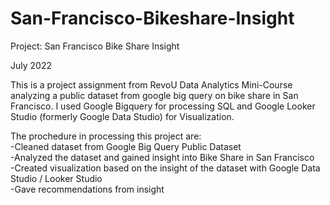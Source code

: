 # San-Francisco-Bikeshare-Insight

Project: San Francisco Bike Share Insight

July 2022

This is a project assignment from RevoU Data Analytics Mini-Course analyzing a public dataset from google big query on bike share in San Francisco. I used Google Bigquery for processing SQL and Google Looker Studio (formerly Google Data Studio) for Visualization. 

The prochedure in processing this project are:  
-Cleaned dataset from Google Big Query Public Dataset  
-Analyzed the dataset and gained insight into Bike Share in San Francisco   
-Created visualization based on the insight of the dataset with Google Data Studio / Looker Studio  
-Gave recommendations from insight  
